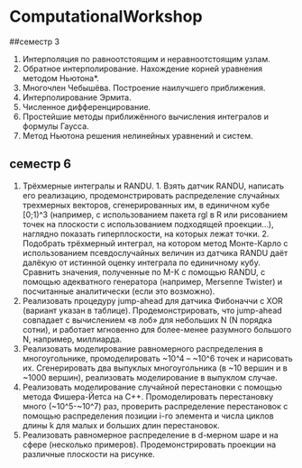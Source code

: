 # ComputationalWorkshop 
##семестр 3
1. Интерполяция по равноотстоящим и неравноотстоящим узлам.
2. Обратное интерполирование. Нахождение корней уравнения методом Ньютона*.
3. Многочлен Чебышёва. Построение наилучшего приближения.
4. Интерполирование Эрмита.
5. Численное дифференцирование.
6. Простейшие методы приближённого вычисления интегралов и формулы Гаусса.
7. Метод Ньютона решения нелинейных уравнений и систем.

## семестр 6
1. Трёхмерные интегралы и RANDU. 1. Взять датчик RANDU, написать его реализацию, продемонстрировать распределение случайных трехмерных векторов, сгенерированных им, в единичном кубе [0;1)^3 (например, с использованием пакета rgl в R или рисованием точек на плоскости с использованием подходящей проекции…), наглядно показать гиперплоскости, на которых лежат точки. 2. Подобрать трёхмерный интеграл, на котором метод Монте-Карло с использованием псевдослучайных величин из датчика RANDU даёт далёкую от истинной оценку интеграла по единичному кубу. Сравнить значения, полученные по М-К с помощью RANDU, с помощью адекватного генератора (например, Mersenne Twister) и посчитанные аналитически (если это возможно).
2. Реализовать процедуру jump-ahead для датчика Фибоначчи с XOR (вариант указан в таблице). Продемонстрировать, что jump-ahead совпадает с вычислением «в лоб» для небольших N (N порядка сотни), и работает мгновенно для более-менее разумного большого N, например, миллиарда.
3. Реализовать моделирование равномерного распределения в многоугольнике, промоделировать ~10^4 – ~10^6 точек и нарисовать их.
   Сгенерировать два выпуклых многоугольника (в ~10 вершин и в ~1000 вершин), реализовать моделирование в выпуклом случае.
4. Реализовать моделирование случайной перестановки с помощью метода Фишера-Йетса на C++. Промоделировать перестановку много (~10^5-~10^7) раз, проверить распределение перестановок с помощью распределения позиции i-го элемента и числа циклов длины k для малых и больших длин перестановок.
5. Реализовать равномерное распределение в d-мерном шаре и на сфере (несколько примеров). Продемонстрировать проекции на различные плоскости на рисунке.
